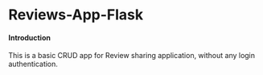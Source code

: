 ﻿# Reviews-App-Flask

#### Introduction  
This is a basic CRUD app for Review sharing application, without any login authentication.
